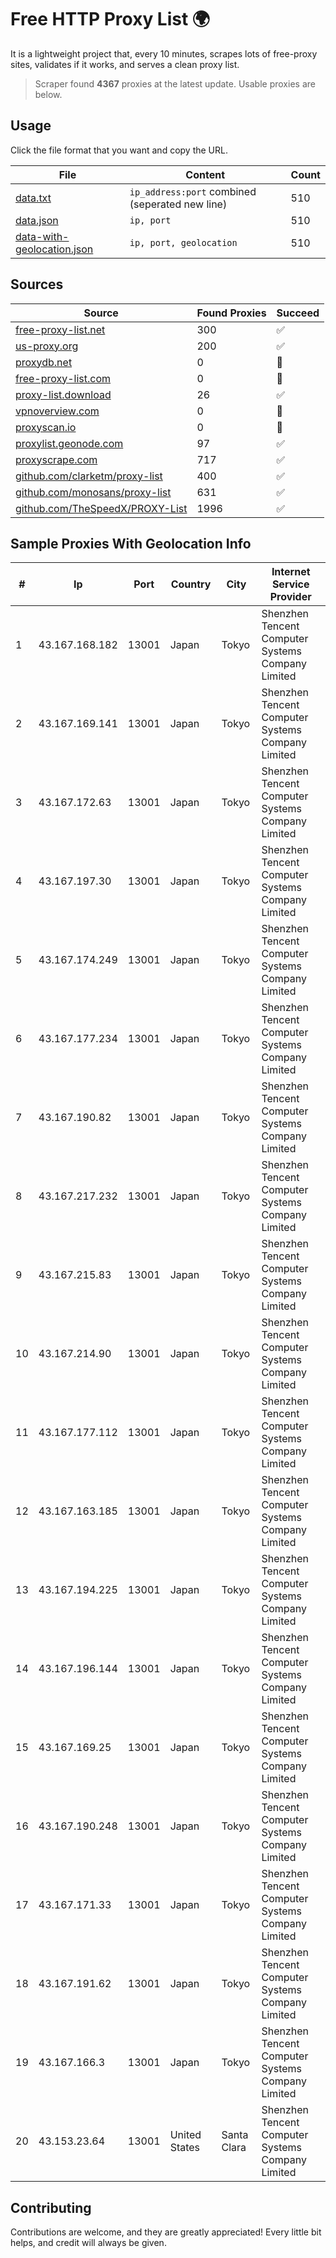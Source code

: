
# Free HTTP Proxy List 🌍

It is a lightweight project that, every 10 minutes, scrapes lots of free-proxy sites, validates if it works, and serves a clean proxy list.


> Scraper found **4367** proxies at the latest update. Usable proxies are below.

## Usage

Click the file format that you want and copy the URL.


|File|Content|Count|
|----|-------|-----|
|[data.txt](https://raw.githubusercontent.com/themiralay/Proxy-List-World/master/data.txt)|`ip_address:port` combined (seperated new line)|510|
|[data.json](https://raw.githubusercontent.com/themiralay/Proxy-List-World/master/data.json)|`ip, port`|510|
|[data-with-geolocation.json](https://raw.githubusercontent.com/themiralay/Proxy-List-World/master/data-with-geolocation.json)|`ip, port, geolocation`|510|

## Sources

|Source|Found Proxies|Succeed|
|------|-------------|-------|
|[free-proxy-list.net](https://free-proxy-list.net)|300|✅|
|[us-proxy.org](https://www.us-proxy.org)|200|✅|
|[proxydb.net](http://proxydb.net)|0|🚫|
|[free-proxy-list.com](https://free-proxy-list.com/?page=&port=&type%5B%5D=http&type%5B%5D=https&up_time=0&search=Search)|0|🚫|
|[proxy-list.download](https://www.proxy-list.download/HTTP)|26|✅|
|[vpnoverview.com](https://vpnoverview.com/privacy/anonymous-browsing/free-proxy-servers)|0|🚫|
|[proxyscan.io](https://www.proxyscan.io)|0|🚫|
|[proxylist.geonode.com](https://proxylist.geonode.com/api/proxy-list?limit=300&page=1&sort_by=lastChecked&sort_type=desc&protocols=http,https)|97|✅|
|[proxyscrape.com](https://api.proxyscrape.com/v2/?request=displayproxies&protocol=http&timeout=10000&country=all&ssl=all&anonymity=all)|717|✅|
|[github.com/clarketm/proxy-list](https://raw.githubusercontent.com/clarketm/proxy-list/master/proxy-list-raw.txt)|400|✅|
|[github.com/monosans/proxy-list](https://raw.githubusercontent.com/monosans/proxy-list/main/proxies/http.txt)|631|✅|
|[github.com/TheSpeedX/PROXY-List](https://raw.githubusercontent.com/TheSpeedX/PROXY-List/master/http.txt)|1996|✅|


## Sample Proxies With Geolocation Info

|#|Ip|Port|Country|City|Internet Service Provider|
|-|--|----|-------|----|-------------------------|
|1|43.167.168.182|13001|Japan|Tokyo|Shenzhen Tencent Computer Systems Company Limited|
|2|43.167.169.141|13001|Japan|Tokyo|Shenzhen Tencent Computer Systems Company Limited|
|3|43.167.172.63|13001|Japan|Tokyo|Shenzhen Tencent Computer Systems Company Limited|
|4|43.167.197.30|13001|Japan|Tokyo|Shenzhen Tencent Computer Systems Company Limited|
|5|43.167.174.249|13001|Japan|Tokyo|Shenzhen Tencent Computer Systems Company Limited|
|6|43.167.177.234|13001|Japan|Tokyo|Shenzhen Tencent Computer Systems Company Limited|
|7|43.167.190.82|13001|Japan|Tokyo|Shenzhen Tencent Computer Systems Company Limited|
|8|43.167.217.232|13001|Japan|Tokyo|Shenzhen Tencent Computer Systems Company Limited|
|9|43.167.215.83|13001|Japan|Tokyo|Shenzhen Tencent Computer Systems Company Limited|
|10|43.167.214.90|13001|Japan|Tokyo|Shenzhen Tencent Computer Systems Company Limited|
|11|43.167.177.112|13001|Japan|Tokyo|Shenzhen Tencent Computer Systems Company Limited|
|12|43.167.163.185|13001|Japan|Tokyo|Shenzhen Tencent Computer Systems Company Limited|
|13|43.167.194.225|13001|Japan|Tokyo|Shenzhen Tencent Computer Systems Company Limited|
|14|43.167.196.144|13001|Japan|Tokyo|Shenzhen Tencent Computer Systems Company Limited|
|15|43.167.169.25|13001|Japan|Tokyo|Shenzhen Tencent Computer Systems Company Limited|
|16|43.167.190.248|13001|Japan|Tokyo|Shenzhen Tencent Computer Systems Company Limited|
|17|43.167.171.33|13001|Japan|Tokyo|Shenzhen Tencent Computer Systems Company Limited|
|18|43.167.191.62|13001|Japan|Tokyo|Shenzhen Tencent Computer Systems Company Limited|
|19|43.167.166.3|13001|Japan|Tokyo|Shenzhen Tencent Computer Systems Company Limited|
|20|43.153.23.64|13001|United States|Santa Clara|Shenzhen Tencent Computer Systems Company Limited|



## Contributing

Contributions are welcome, and they are greatly appreciated! Every
little bit helps, and credit will always be given.

